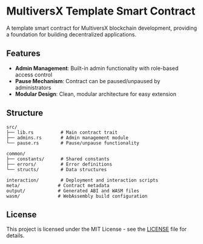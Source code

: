 # MultiversX Template Smart Contract

A template smart contract for MultiversX blockchain development, providing a foundation for building decentralized applications.

## Features

- **Admin Management**: Built-in admin functionality with role-based access control
- **Pause Mechanism**: Contract can be paused/unpaused by administrators
- **Modular Design**: Clean, modular architecture for easy extension

## Structure

```
src/
├── lib.rs          # Main contract trait
├── admins.rs       # Admin management module
└── pause.rs        # Pause/unpause functionality

common/
├── constants/      # Shared constants
├── errors/         # Error definitions
└── structs/        # Data structures

interaction/        # Deployment and interaction scripts
meta/              # Contract metadata
output/            # Generated ABI and WASM files
wasm/              # WebAssembly build configuration
```

## License

This project is licensed under the MIT License - see the [LICENSE](LICENSE) file for details.